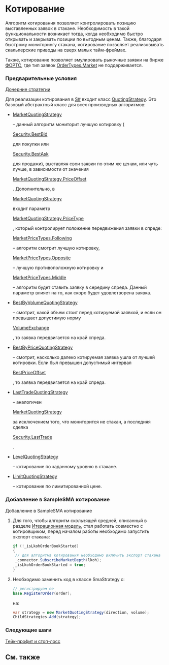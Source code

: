 # Котирование

Алгоритм котирования позволяет контролировать позицию выставленных заявок в стакане. Необходимость в такой функциональности возникает тогда, когда необходимо быстро открывать и закрывать позиции по выгодным ценам. Также, благодаря быстрому мониторингу стакана, котирование позволяет реализовывать скальперские приводы на сверх малых тайм\-фреймах. 

Также, котирование позволяет эмулировать рыночные заявки на бирже [ФОРТС](https://moex.com/ru/derivatives/), где тип заявок [OrderTypes.Market](xref:StockSharp.Messages.OrderTypes.Market) не поддерживается. 

### Предварительные условия

[Дочерние стратегии](StrategyChilds.md)

Для реализации котирования в [S\#](StockSharpAbout.md) входит класс [QuotingStrategy](xref:StockSharp.Algo.Strategies.Quoting.QuotingStrategy). Это базовый абстрактный класс для всех производных алгоритмов: 

- [MarketQuotingStrategy](xref:StockSharp.Algo.Strategies.Quoting.MarketQuotingStrategy)

   – данный алгоритм мониторит лучшую котировку (

  [Security.BestBid](xref:StockSharp.BusinessEntities.Security.BestBid)

   для покупки или 

  [Security.BestAsk](xref:StockSharp.BusinessEntities.Security.BestAsk)

   для продажи), выставляя свои заявки по этим же ценам, или чуть лучше, в зависимости от значения 

  [MarketQuotingStrategy.PriceOffset](xref:StockSharp.Algo.Strategies.Quoting.MarketQuotingStrategy.PriceOffset)

  . Дополнительно, в 

  [MarketQuotingStrategy](xref:StockSharp.Algo.Strategies.Quoting.MarketQuotingStrategy)

   входит параметр 

  [MarketQuotingStrategy.PriceType](xref:StockSharp.Algo.Strategies.Quoting.MarketQuotingStrategy.PriceType)

  , который контролирует положение передвижения заявки в спреде: 

  [MarketPriceTypes.Following](xref:StockSharp.Algo.MarketPriceTypes.Following)

   – алгоритм смотрит лучшую котировку, 

  [MarketPriceTypes.Opposite](xref:StockSharp.Algo.MarketPriceTypes.Opposite)

   – лучшую противоположную котировку и 

  [MarketPriceTypes.Middle](xref:StockSharp.Algo.MarketPriceTypes.Middle)

   – алгоритм будет ставить заявку в середину спреда. Данный параметр влияет на то, как скоро будет удовлетворена заявка. 
- [BestByVolumeQuotingStrategy](xref:StockSharp.Algo.Strategies.Quoting.BestByVolumeQuotingStrategy)

   – смотрит, какой объем стоит перед котируемой заявкой, и если он превышает допустимую норму 

  [VolumeExchange](xref:StockSharp.Algo.Strategies.Quoting.BestByVolumeQuotingStrategy.VolumeExchange)

  , то заявка передвигается на край спреда. 
- [BestByPriceQuotingStrategy](xref:StockSharp.Algo.Strategies.Quoting.BestByPriceQuotingStrategy)

   – смотрит, насколько далеко котируемая заявка ушла от лучшей котировки. Если был превышен допустимый интервал 

  [BestPriceOffset](xref:StockSharp.Algo.Strategies.Quoting.BestByPriceQuotingStrategy.BestPriceOffset)

  , то заявка передвигается на край спреда. 
- [LastTradeQuotingStrategy](xref:StockSharp.Algo.Strategies.Quoting.LastTradeQuotingStrategy)

   – аналогичен 

  [MarketQuotingStrategy](xref:StockSharp.Algo.Strategies.Quoting.MarketQuotingStrategy)

   за исключением того, что мониторится не стакан, а последняя сделка 

  [Security.LastTrade](xref:StockSharp.BusinessEntities.Security.LastTrade)

  . 
- [LevelQuotingStrategy](xref:StockSharp.Algo.Strategies.Quoting.LevelQuotingStrategy)

   – котирование по заданному уровню в стакане. 
- [LimitQuotingStrategy](xref:StockSharp.Algo.Strategies.Quoting.LimitQuotingStrategy)

   – котирование по лимитированной цене. 

### Добавление в SampleSMA котирование

Добавление в SampleSMA котирование

1. Для того, чтобы алгоритм скользящей средней, описанный в разделе [Итерационная модель](StrategyCreate.md), стал работать совместно с котировщиком, перед началом работы необходимо запустить экспорт стакана:

   ```cs
   if (!_isLkohOrderBookStarted)
   {
   	// для алгоритма котирования необходимо включить экспорт стакана
   	_connector.SubscribeMarketDepth(lkoh);
   	_isLkohOrderBookStarted = true;
   }
   ```
2. Необходимо заменить код в классе SmaStrategy c:

   ```cs
   // регистрируем ее
   base.RegisterOrder(order);
   ```

   на: 

   ```cs
   var strategy = new MarketQuotingStrategy(direction, volume);
   ChildStrategies.Add(strategy);
   ```

### Следующие шаги

[Тейк\-профит и стоп\-лосс](StrategyProtective.md)

## См. также
